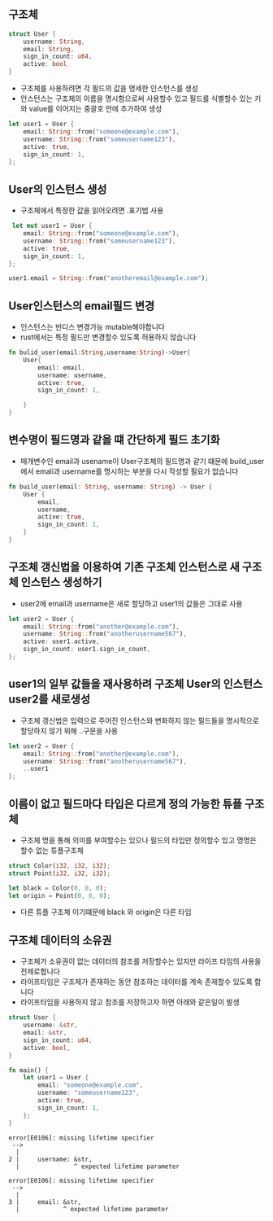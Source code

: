## 구조체

```rs
struct User {
    username: String,
    email: String,
    sign_in_count: u64,
    active: bool
}
```

- 구조체를 사용하려면 각 필드의 값을 명세한 인스턴스를 생성
- 안스턴스는 구조체의 이름을 명시함으로써 사용할수 있고 필드를 식별할수 있는 키와 value를 이어지는 중괄호 안에 추가하여 생성

```rs
let user1 = User {
    email: String::from("someone@example.com"),
    username: String::from("someusername123"),
    active: true,
    sign_in_count: 1,
};
```

## User의 인스턴스 생성

- 구조체에서 특정한 값을 읽어오려면 .표기법 사용

```rs
 let mut user1 = User {
    email: String::from("someone@example.com"),
    username: String::from("someusername123"),
    active: true,
    sign_in_count: 1,
};

user1.email = String::from("anotheremail@example.com");
```

## User인스턴스의 email필드 변경

- 인스턴스는 반디스 변경가능 mutable해야합니다
- rust에서는 특정 필드만 변경할수 있도록 허용하지 않습니다

```rs
fn bulid_user(email:String,username:String)->User{
    User{
        email: email,
        username: username,
        active: true,
        sign_in_count: 1,

    }
}
```

## 변수명이 필드명과 같을 떄 간단하게 필드 초기화

- 매개변수인 email과 usename이 User구조체의 필드명과 같기 떄문에 build_user에서 emali과 username를 명시하는 부분을 다시 작성할 필요가 없습니다

```rs
fn build_user(email: String, username: String) -> User {
    User {
        email,
        username,
        active: true,
        sign_in_count: 1,
    }
}
```

## 구조체 갱신법을 이용하여 기존 구조체 인스턴스로 새 구조체 인스턴스 생성하기

- user2에 email과 username은 새로 할당하고 user1의 값들은 그대로 사용

```rs
let user2 = User {
    email: String::from("another@example.com"),
    username: String::from("anotherusername567"),
    active: user1.active,
    sign_in_count: user1.sign_in_count,
};

```

## user1의 일부 값들을 재사용하려 구조체 User의 인스턴스 user2를 새로생성

- 구조체 갱신법은 입력으로 주어진 인스턴스와 변화하지 않는 필드들을 명시적으로 할당하지 않기 위해 ..구문을 사용

```rs
let user2 = User {
    email: String::from("another@example.com"),
    username: String::from("anotherusername567"),
    ..user1
};

```

## 이름이 없고 필드마다 타입은 다르게 정의 가능한 튜플 구조체

- 구조체 명을 통해 의미를 부여할수는 있으나 필드의 타입만 정의할수 있고 명명은 할수 없는 튜플구조체

```rs
struct Color(i32, i32, i32);
struct Point(i32, i32, i32);

let black = Color(0, 0, 0);
let origin = Point(0, 0, 0);
```

- 다른 튜플 구조체 이기떄문에 black 와 origin은 다른 타입

## 구조체 데이터의 소유권

- 구조체가 소유권이 없는 데이터의 참조를 저장할수는 있지만 라이프 타임의 사용을 전제로합니다
- 라이프타임은 구조체가 존재하는 동안 참조하는 데이터를 계속 존재할수 있도록 합니다
- 라이프타임을 사용하지 않고 참조를 저장하고자 하면 아래와 같은일이 발생

```rs
struct User {
    username: &str,
    email: &str,
    sign_in_count: u64,
    active: bool,
}

fn main() {
    let user1 = User {
        email: "someone@example.com",
        username: "someusername123",
        active: true,
        sign_in_count: 1,
    };
}

```

```
error[E0106]: missing lifetime specifier
 -->
  |
2 |     username: &str,
  |               ^ expected lifetime parameter

error[E0106]: missing lifetime specifier
 -->
  |
3 |     email: &str,
  |            ^ expected lifetime parameter
```
